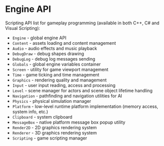 # Engine API

Scripting API list for gameplay programming (available in both C++, C# and Visual Scripting):
* `Engine` - global engine API
* `Content` - assets loading and content management
* `Audio` - audio effects and music playback
* `DebugDraw` - debug shapes drawing
* `DebugLog` - debug log messages sending
* `Globals` - global engine variables container
* `Screen` - utility for game viewport management
* `Time` - game ticking and time management
* `Graphics` - rendering quality and management
* `Input` - user input reading, access and processing
* `Level` - scene manager for actors and scene object lifetime handling
* `Navigation` - pathfinding and navigation utilities for AI
* `Physics` - physical simulation manager
* `Platform` - low-level runtime platform implementation (memory access, system info, etc.)
* `Clipboard` - system clipboard
* `MessageBox` - native platform message box popup utility
* `Render2D` - 2D graphics rendering system
* `Renderer` - 3D graphics rendering system
* `Scripting` - game scripting manager
